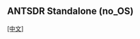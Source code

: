## ANTSDR Standalone (no_OS) 

[[中文]](../../../cn/device_and_usage_manual/ANTSDR_E_Series_Module/ANTSDR_E316_Reference_Manual/Antsdr_standalone_cn.html)
